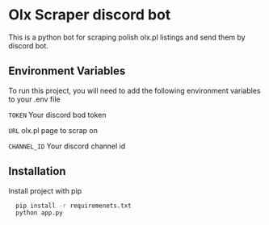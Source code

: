 
# Olx Scraper discord bot

This is a python bot for scraping polish olx.pl listings and send them by discord bot.

## Environment Variables

To run this project, you will need to add the following environment variables to your .env file

`TOKEN` Your discord bod token

`URL` olx.pl page to scrap on

`CHANNEL_ID` Your discord channel id


## Installation

Install project with pip

```bash
  pip install -r requiremenets.txt
  python app.py
```
    